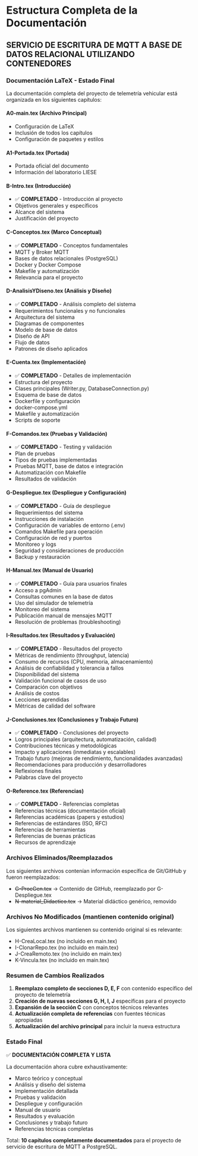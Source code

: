 # Estructura Completa de la Documentación

## SERVICIO DE ESCRITURA DE MQTT A BASE DE DATOS RELACIONAL UTILIZANDO CONTENEDORES

### Documentación LaTeX - Estado Final

La documentación completa del proyecto de telemetría vehicular está organizada en los siguientes capítulos:

#### A0-main.tex (Archivo Principal)
- Configuración de LaTeX
- Inclusión de todos los capítulos
- Configuración de paquetes y estilos

#### A1-Portada.tex (Portada)
- Portada oficial del documento
- Información del laboratorio LIESE

#### B-Intro.tex (Introducción)
- ✅ **COMPLETADO** - Introducción al proyecto
- Objetivos generales y específicos
- Alcance del sistema
- Justificación del proyecto

#### C-Conceptos.tex (Marco Conceptual)
- ✅ **COMPLETADO** - Conceptos fundamentales
- MQTT y Broker MQTT
- Bases de datos relacionales (PostgreSQL)
- Docker y Docker Compose
- Makefile y automatización
- Relevancia para el proyecto

#### D-AnalisisYDiseno.tex (Análisis y Diseño)
- ✅ **COMPLETADO** - Análisis completo del sistema
- Requerimientos funcionales y no funcionales
- Arquitectura del sistema
- Diagramas de componentes
- Modelo de base de datos
- Diseño de API
- Flujo de datos
- Patrones de diseño aplicados

#### E-Cuenta.tex (Implementación)
- ✅ **COMPLETADO** - Detalles de implementación
- Estructura del proyecto
- Clases principales (Writer.py, DatabaseConnection.py)
- Esquema de base de datos
- Dockerfile y configuración
- docker-compose.yml
- Makefile y automatización
- Scripts de soporte

#### F-Comandos.tex (Pruebas y Validación)
- ✅ **COMPLETADO** - Testing y validación
- Plan de pruebas
- Tipos de pruebas implementadas
- Pruebas MQTT, base de datos e integración
- Automatización con Makefile
- Resultados de validación

#### G-Despliegue.tex (Despliegue y Configuración)
- ✅ **COMPLETADO** - Guía de despliegue
- Requerimientos del sistema
- Instrucciones de instalación
- Configuración de variables de entorno (.env)
- Comandos Makefile para operación
- Configuración de red y puertos
- Monitoreo y logs
- Seguridad y consideraciones de producción
- Backup y restauración

#### H-Manual.tex (Manual de Usuario)
- ✅ **COMPLETADO** - Guía para usuarios finales
- Acceso a pgAdmin
- Consultas comunes en la base de datos
- Uso del simulador de telemetría
- Monitoreo del sistema
- Publicación manual de mensajes MQTT
- Resolución de problemas (troubleshooting)

#### I-Resultados.tex (Resultados y Evaluación)
- ✅ **COMPLETADO** - Resultados del proyecto
- Métricas de rendimiento (throughput, latencia)
- Consumo de recursos (CPU, memoria, almacenamiento)
- Análisis de confiabilidad y tolerancia a fallos
- Disponibilidad del sistema
- Validación funcional de casos de uso
- Comparación con objetivos
- Análisis de costos
- Lecciones aprendidas
- Métricas de calidad del software

#### J-Conclusiones.tex (Conclusiones y Trabajo Futuro)
- ✅ **COMPLETADO** - Conclusiones del proyecto
- Logros principales (arquitectura, automatización, calidad)
- Contribuciones técnicas y metodológicas
- Impacto y aplicaciones (inmediatas y escalables)
- Trabajo futuro (mejoras de rendimiento, funcionalidades avanzadas)
- Recomendaciones para producción y desarrolladores
- Reflexiones finales
- Palabras clave del proyecto

#### O-Reference.tex (Referencias)
- ✅ **COMPLETADO** - Referencias completas
- Referencias técnicas (documentación oficial)
- Referencias académicas (papers y estudios)
- Referencias de estándares (ISO, RFC)
- Referencias de herramientas
- Referencias de buenas prácticas
- Recursos de aprendizaje

### Archivos Eliminados/Reemplazados

Los siguientes archivos contenían información específica de Git/GitHub y fueron reemplazados:
- ~~G-ProcGen.tex~~ → Contenido de GitHub, reemplazado por G-Despliegue.tex
- ~~N-material_Didactico.tex~~ → Material didáctico genérico, removido

### Archivos No Modificados (mantienen contenido original)

Los siguientes archivos mantienen su contenido original si es relevante:
- H-CreaLocal.tex (no incluido en main.tex)
- I-ClonarRepo.tex (no incluido en main.tex)
- J-CreaRemoto.tex (no incluido en main.tex)
- K-Vincula.tex (no incluido en main.tex)

### Resumen de Cambios Realizados

1. **Reemplazo completo de secciones D, E, F** con contenido específico del proyecto de telemetría
2. **Creación de nuevas secciones G, H, I, J** específicas para el proyecto
3. **Expansión de la sección C** con conceptos técnicos relevantes
4. **Actualización completa de referencias** con fuentes técnicas apropiadas
5. **Actualización del archivo principal** para incluir la nueva estructura

### Estado Final

✅ **DOCUMENTACIÓN COMPLETA Y LISTA**

La documentación ahora cubre exhaustivamente:
- Marco teórico y conceptual
- Análisis y diseño del sistema
- Implementación detallada
- Pruebas y validación
- Despliegue y configuración
- Manual de usuario
- Resultados y evaluación
- Conclusiones y trabajo futuro
- Referencias técnicas completas

Total: **10 capítulos completamente documentados** para el proyecto de servicio de escritura de MQTT a PostgreSQL.
